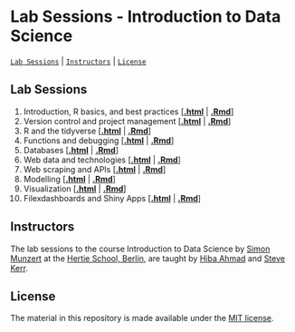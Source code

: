 # Lab Sessions - Introduction to Data Science
[`Lab Sessions`](#lectures) | [`Instructors`](#instructors) | [`License`](#license)

## Lab Sessions

1. Introduction, R basics, and best practices \[[**.html**](https://raw.githack.com/intro-to-data-science-22/labs/main/session-1-intro/1-intro.html) | [**.Rmd**](https://github.com/intro-to-data-science-22/labs/blob/main/session-1-intro/1-intro.Rmd)\]
2. Version control and project management \[[**.html**](https://raw.githack.com/intro-to-data-science-22/labs/main/session-2-version-control/2-git.html) | [**.Rmd**](https://github.com/intro-to-data-science-22/labs/blob/main/session-2-version-control/2-git.Rmd)\]
3. R and the tidyverse \[[**.html**](https://raw.githack.com/intro-to-data-science-23/labs/main/session-03-tidyverse/3-tidyverse.html) | [**.Rmd**](https://github.com/intro-to-data-science-23/labs/blob/main/session-03-tidyverse/3-tidyverse.Rmd)\]
4. Functions and debugging \[[**.html**](https://raw.githack.com/intro-to-data-science-22/labs/main/session-4-functions/4-functions.html) | [**.Rmd**](https://github.com/intro-to-data-science-22/labs/blob/main/session-4-functions/4-functions.Rmd)\]
5. Databases \[[**.html**](https://raw.githack.com/intro-to-data-science-22/labs/main/session-5-databases/5-databases.html) | [**.Rmd**](https://github.com/intro-to-data-science-22/labs/blob/main/session-5-databases/5-databases.html)\]
6. Web data and technologies \[[**.html**](https://raw.githack.com/intro-to-data-science-22/labs/main/session-6-webdata/session-6-webdata.html) | [**.Rmd**](https://raw.githack.com/intro-to-data-science-22/labs/main/session-6-webdata/session-6-webdata.Rmd)\]
7. Web scraping and APIs \[[**.html**](https://raw.githack.com/intro-to-data-science-22/labs/main/session-7-web-scraping/7-web-scraping.html) | [**.Rmd**](https://github.com/intro-to-data-science-22/labs/blob/main/session-7-web-scraping/7-web-scraping.Rmd)\]
8. Modelling \[[**.html**](https://raw.githack.com/intro-to-data-science-22/labs/main/session-8-modelling/8-modelling.html) | [**.Rmd**](https://github.com/intro-to-data-science-22/labs/blob/main/session-8-modelling/8-modelling.Rmd)\]
9. Visualization \[[**.html**](https://raw.githack.com/intro-to-data-science-22/labs/main/session-9-visualization/9-visualization.html) | [**.Rmd**](https://github.com/intro-to-data-science-22/labs/blob/main/session-9-visualization/9-visualization.Rmd)\]
10. Filexdashboards and Shiny Apps \[[**.html**](https://raw.githack.com/intro-to-data-science-22/labs/main/session-10-shiny/10-shiny.html) | [**.Rmd**](https://github.com/intro-to-data-science-22/labs/blob/main/session-10-shiny/10-shiny.Rmd)\]

## Instructors

The lab sessions to the course Introduction to Data Science by [Simon Munzert](https://simonmunzert.github.io/) at the [Hertie School, Berlin](https://www.hertie-school.org/en/), are taught by [Hiba Ahmad](https://www.hertie-school.org/en/cv-books/cv-book-2023/cv-book/student/ahmad) and [Steve Kerr](https://github.com/smkerr).


## License

The material in this repository is made available under the [MIT license](http://opensource.org/licenses/mit-license.php). 
